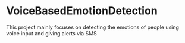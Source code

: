 # VoiceBasedEmotionDetection
This project mainly focuses on detecting the emotions of people using voice input and giving alerts via SMS
